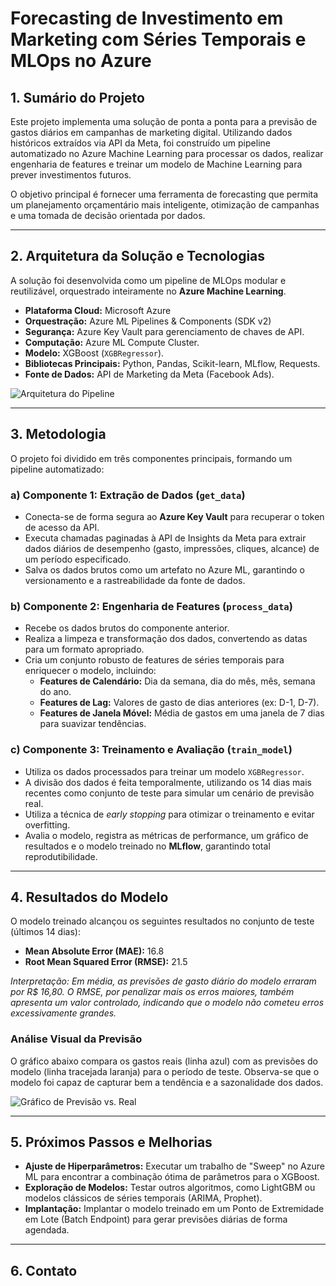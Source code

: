 # Forecasting de Investimento em Marketing com Séries Temporais e MLOps no Azure

## 1. Sumário do Projeto

Este projeto implementa uma solução de ponta a ponta para a previsão de gastos diários em campanhas de marketing digital. Utilizando dados históricos extraídos via API da Meta, foi construído um pipeline automatizado no Azure Machine Learning para processar os dados, realizar engenharia de features e treinar um modelo de Machine Learning para prever investimentos futuros.

O objetivo principal é fornecer uma ferramenta de forecasting que permita um planejamento orçamentário mais inteligente, otimização de campanhas e uma tomada de decisão orientada por dados.

---

## 2. Arquitetura da Solução e Tecnologias

A solução foi desenvolvida como um pipeline de MLOps modular e reutilizável, orquestrado inteiramente no **Azure Machine Learning**.

* **Plataforma Cloud:** Microsoft Azure
* **Orquestração:** Azure ML Pipelines & Components (SDK v2)
* **Segurança:** Azure Key Vault para gerenciamento de chaves de API.
* **Computação:** Azure ML Compute Cluster.
* **Modelo:** XGBoost (`XGBRegressor`).
* **Bibliotecas Principais:** Python, Pandas, Scikit-learn, MLflow, Requests.
* **Fonte de Dados:** API de Marketing da Meta (Facebook Ads).

![Arquitetura do Pipeline](https://i.imgur.com/3L0D3iB.png)

---

## 3. Metodologia

O projeto foi dividido em três componentes principais, formando um pipeline automatizado:

### a) Componente 1: Extração de Dados (`get_data`)

* Conecta-se de forma segura ao **Azure Key Vault** para recuperar o token de acesso da API.
* Executa chamadas paginadas à API de Insights da Meta para extrair dados diários de desempenho (gasto, impressões, cliques, alcance) de um período especificado.
* Salva os dados brutos como um artefato no Azure ML, garantindo o versionamento e a rastreabilidade da fonte de dados.

### b) Componente 2: Engenharia de Features (`process_data`)

* Recebe os dados brutos do componente anterior.
* Realiza a limpeza e transformação dos dados, convertendo as datas para um formato apropriado.
* Cria um conjunto robusto de features de séries temporais para enriquecer o modelo, incluindo:
    * **Features de Calendário:** Dia da semana, dia do mês, mês, semana do ano.
    * **Features de Lag:** Valores de gasto de dias anteriores (ex: D-1, D-7).
    * **Features de Janela Móvel:** Média de gastos em uma janela de 7 dias para suavizar tendências.

### c) Componente 3: Treinamento e Avaliação (`train_model`)

* Utiliza os dados processados para treinar um modelo `XGBRegressor`.
* A divisão dos dados é feita temporalmente, utilizando os 14 dias mais recentes como conjunto de teste para simular um cenário de previsão real.
* Utiliza a técnica de *early stopping* para otimizar o treinamento e evitar overfitting.
* Avalia o modelo, registra as métricas de performance, um gráfico de resultados e o modelo treinado no **MLflow**, garantindo total reprodutibilidade.

---

## 4. Resultados do Modelo

O modelo treinado alcançou os seguintes resultados no conjunto de teste (últimos 14 dias):

* **Mean Absolute Error (MAE):** 16.8
* **Root Mean Squared Error (RMSE):** 21.5

_Interpretação: Em média, as previsões de gasto diário do modelo erraram por R$ 16,80. O RMSE, por penalizar mais os erros maiores, também apresenta um valor controlado, indicando que o modelo não cometeu erros excessivamente grandes._

### Análise Visual da Previsão

O gráfico abaixo compara os gastos reais (linha azul) com as previsões do modelo (linha tracejada laranja) para o período de teste. Observa-se que o modelo foi capaz de capturar bem a tendência e a sazonalidade dos dados.

![Gráfico de Previsão vs. Real](https://i.imgur.com/URL_DA_SUA_IMAGEM_AQUI.png)

---

## 5. Próximos Passos e Melhorias

* **Ajuste de Hiperparâmetros:** Executar um trabalho de "Sweep" no Azure ML para encontrar a combinação ótima de parâmetros para o XGBoost.
* **Exploração de Modelos:** Testar outros algoritmos, como LightGBM ou modelos clássicos de séries temporais (ARIMA, Prophet).
* **Implantação:** Implantar o modelo treinado em um Ponto de Extremidade em Lote (Batch Endpoint) para gerar previsões diárias de forma agendada.

---

## 6. Contato
